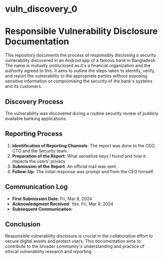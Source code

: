 # vuln_discovery_0

# Responsible Vulnerability Disclosure Documentation

This repository documents the process of responsibly disclosing a security vulnerability discovered in an Android app of a famous bank in Bangladesh. The name is mutually undisclosed as it's a financial organization and the authority agreed to this. It aims to outline the steps taken to identify, verify, and report the vulnerability to the appropriate parties without exposing sensitive information or compromising the security of the bank's systems and its customers.

## Discovery Process

The vulnerability was discovered during a routine security review of publicly available banking applications.

## Reporting Process

1. **Identification of Reporting Channels**: The report was done to the CEO, CTO and the Security team.
2. **Preparation of the Report**: What sensetive keys I found and how it impacts the users' privacy
3. **Submission of the Report**: An official mail was sent.
4. **Follow-Up**: The initial response was prompt and from the CEO himself.

## Communication Log

- **First Submission Date**: Fri, Mar 8, 2024
- **Acknowledgment Received**: Yes. Fri, Mar 9, 2024
- **Subsequent Communication**:

## Conclusion

Responsible vulnerability disclosure is crucial in the collaborative effort to secure digital assets and protect users. This documentation aims to contribute to the broader community's understanding and practice of ethical vulnerability research and reporting.
